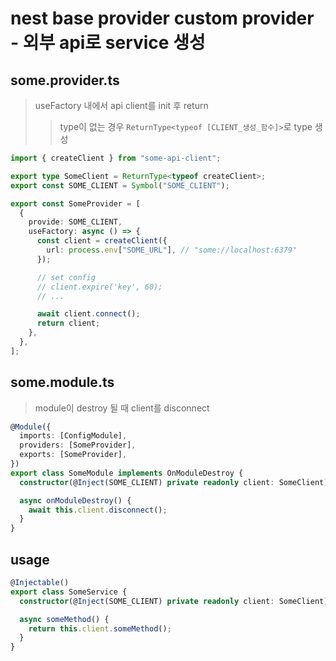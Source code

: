 # nest base provider custom provider - 외부 api로 service 생성

## some.provider.ts

> useFactory 내에서 api client를 init 후 return
>
> > type이 없는 경우 `ReturnType<typeof [CLIENT_생성_함수]>`로 type 생성

```ts
import { createClient } from "some-api-client";

export type SomeClient = ReturnType<typeof createClient>;
export const SOME_CLIENT = Symbol("SOME_CLIENT");

export const SomeProvider = [
  {
    provide: SOME_CLIENT,
    useFactory: async () => {
      const client = createClient({
        url: process.env["SOME_URL"], // "some://localhost:6379"
      });

      // set config
      // client.expire('key', 60);
      // ...

      await client.connect();
      return client;
    },
  },
];
```

## some.module.ts

> module이 destroy 될 때 client를 disconnect

```ts
@Module({
  imports: [ConfigModule],
  providers: [SomeProvider],
  exports: [SomeProvider],
})
export class SomeModule implements OnModuleDestroy {
  constructor(@Inject(SOME_CLIENT) private readonly client: SomeClient) {}

  async onModuleDestroy() {
    await this.client.disconnect();
  }
}
```

## usage

```ts
@Injectable()
export class SomeService {
  constructor(@Inject(SOME_CLIENT) private readonly client: SomeClient) {}

  async someMethod() {
    return this.client.someMethod();
  }
}
```
